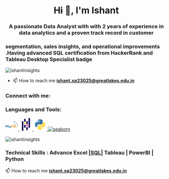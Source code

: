 
<h1 align="center">Hi 👋, I'm Ishant</h1>
<h3 align="center">A passionate Data Analyst with with 2 years of experience in data analytics and a proven track record in customer <h3 align="left">segmentation, sales insights, and operational improvements .Having advanced  SQL certification from HackerRank and Tableau Desktop Specialist badge

</h3>

<p align="left"> <img src="https://komarev.com/ghpvc/?username=ishantinsights&label=Profile%20views&color=0e75b6&style=flat" alt="ishantinsights" /> </p>

- 📫 How to reach me **ishant.xp23025@greatlakes.edu.in**

<h3 align="left">Connect with me:</h3>
<p align="left">
</p>

<h3 align="left">Languages and Tools:</h3>
<p align="left"> <a href="https://www.mysql.com/" target="_blank" rel="noreferrer"> <img src="https://raw.githubusercontent.com/devicons/devicon/master/icons/mysql/mysql-original-wordmark.svg" alt="mysql" width="40" height="40"/> </a> <a href="https://pandas.pydata.org/" target="_blank" rel="noreferrer"> <img src="https://raw.githubusercontent.com/devicons/devicon/2ae2a900d2f041da66e950e4d48052658d850630/icons/pandas/pandas-original.svg" alt="pandas" width="40" height="40"/> </a> <a href="https://www.python.org" target="_blank" rel="noreferrer"> <img src="https://raw.githubusercontent.com/devicons/devicon/master/icons/python/python-original.svg" alt="python" width="40" height="40"/> </a> <a href="https://seaborn.pydata.org/" target="_blank" rel="noreferrer"> <img src="https://seaborn.pydata.org/_images/logo-mark-lightbg.svg" alt="seaborn" width="40" height="40"/> </a> </p>

<p><img align="center" src="https://github-readme-stats.vercel.app/api/top-langs?username=ishantinsights&show_icons=true&locale=en&layout=compact" alt="ishantinsights" /></p>

### Technical Skills : Advance Excel |[SQL](https://drive.google.com/file/d/1Bg2Vl2dCTWbMrVa7wCQubbHkHj3lcAhE/view?usp=sharing)| Tableau | PowerBI | Python






📫 How to reach me **ishant.xp23025@greatlakes.edu.in**



